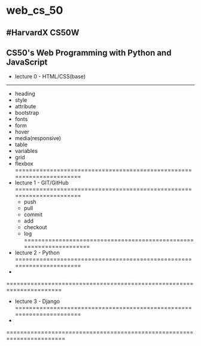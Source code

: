 # web_cs_50

#HarvardX CS50W
-----------------------------------------------------------------------
CS50's Web Programming with Python and JavaScript
----------------------------------------------------------------------
- lecture 0 - HTML/CSS(base)
---------------------------------------------------------------------
  - heading
  - style
  - attribute
  - bootstrap
  - fonts
  - form
  - hover
  - media(responsive)
  - table
  - variables
  - grid
  - flexbox
======================================================================
- lecture 1 - GIT/GitHub
======================================================================
  - push
  - pull
  - commit
  - add
  - checkout
  - log
  ====================================================================
- lecture 2 - Python
======================================================================
- 
======================================================================
- lecture 3 - Django
======================================================================
- 
=======================================================================
